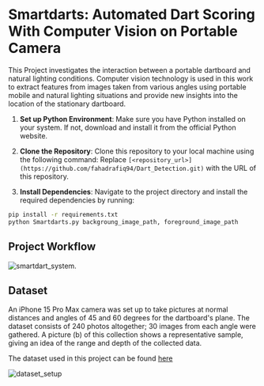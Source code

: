 # Smartdarts: Automated Dart Scoring With Computer Vision on Portable Camera

This Project investigates the interaction between a portable dartboard and natural lighting conditions. Computer vision technology is used in this work to extract features from images taken from various angles using portable mobile and natural lighting situations and provide new insights into the location of the stationary dartboard.

1. **Set up Python Environment**: Make sure you have Python installed on your system. If not, download and install it from the official Python website.

2. **Clone the Repository**: Clone this repository to your local machine using the following command:
Replace `[<repository_url>](https://github.com/fahadrafiq94/Dart_Detection.git)` with the URL of this repository.

3. **Install Dependencies**: Navigate to the project directory and install the required dependencies by running:

```bash
pip install -r requirements.txt
python Smartdarts.py backgroung_image_path, foreground_image_path
```
## Project Workflow 
![smartdart_system](https://github.com/fahadrafiq94/Dart_Detection/assets/71803864/b6d92a59-3e09-42b3-a4e1-54682fc36f19).


## Dataset
An iPhone 15 Pro Max camera was set up to take pictures at normal distances and angles of 45 and 60 degrees for the dartboard's plane. The dataset consists of 240 photos altogether; 30 images from each angle were gathered. A picture (b) of this collection shows a representative sample, giving an idea of the range and depth of the collected data. 

The dataset used in this project can be found [here](https://drive.google.com/file/d/1jtIC5cp4iphcKbIKn96hUYHN0bETx3Wm/view?usp=sharing)

![dataset_setup](https://github.com/fahadrafiq94/Dart_Detection/assets/71803864/3ed72339-0986-4972-9c42-34f9fbd5d146)
